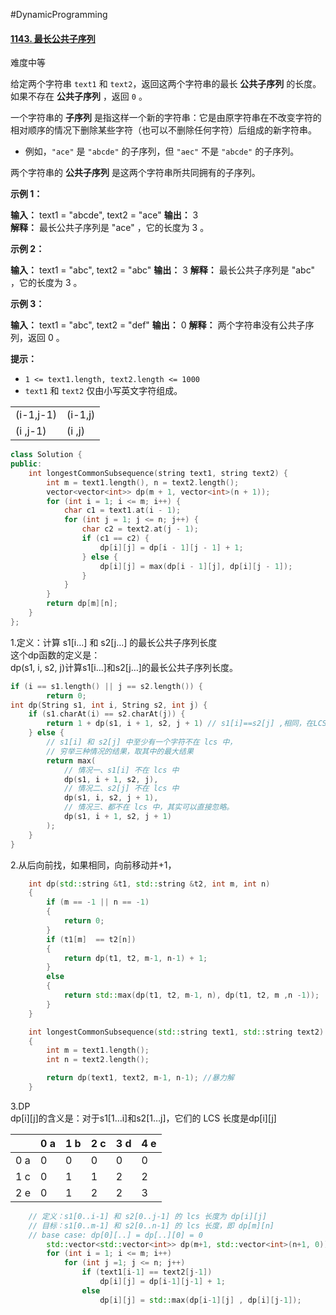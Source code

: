 #DynamicProgramming 

#### [1143. 最长公共子序列](https://leetcode.cn/problems/longest-common-subsequence/)

难度中等

给定两个字符串 `text1` 和 `text2`，返回这两个字符串的最长 **公共子序列** 的长度。如果不存在 **公共子序列** ，返回 `0` 。

一个字符串的 **子序列** 是指这样一个新的字符串：它是由原字符串在不改变字符的相对顺序的情况下删除某些字符（也可以不删除任何字符）后组成的新字符串。

-   例如，`"ace"` 是 `"abcde"` 的子序列，但 `"aec"` 不是 `"abcde"` 的子序列。

两个字符串的 **公共子序列** 是这两个字符串所共同拥有的子序列。

**示例 1：**

**输入：** text1 = "abcde", text2 = "ace" 
**输出：** 3  
**解释：** 最长公共子序列是 "ace" ，它的长度为 3 。

**示例 2：**

**输入：** text1 = "abc", text2 = "abc"
**输出：** 3
**解释：** 最长公共子序列是 "abc" ，它的长度为 3 。

**示例 3：**

**输入：** text1 = "abc", text2 = "def"
**输出：** 0
**解释：** 两个字符串没有公共子序列，返回 0 。

**提示：**

-   `1 <= text1.length, text2.length <= 1000`
-   `text1` 和 `text2` 仅由小写英文字符组成。

|     |     |
| --- | --- |
| (i-1,j-1) | (i-1,j) |
| (i ,j-1) | (i ,j) |

```cpp
class Solution {
public:
    int longestCommonSubsequence(string text1, string text2) {
        int m = text1.length(), n = text2.length();
        vector<vector<int>> dp(m + 1, vector<int>(n + 1));
        for (int i = 1; i <= m; i++) {
            char c1 = text1.at(i - 1);
            for (int j = 1; j <= n; j++) {
                char c2 = text2.at(j - 1);
                if (c1 == c2) {
                    dp[i][j] = dp[i - 1][j - 1] + 1;
                } else {
                    dp[i][j] = max(dp[i - 1][j], dp[i][j - 1]);
                }
            }
        }
        return dp[m][n];
    }
};
```

1.定义：计算 s1[i…] 和 s2[j…] 的最长公共子序列长度  
这个dp函数的定义是：  
dp(s1, i, s2, j)计算s1[i…]和s2[j…]的最长公共子序列长度。

```cpp
if (i == s1.length() || j == s2.length()) {
        return 0;
int dp(String s1, int i, String s2, int j) {
    if (s1.charAt(i) == s2.charAt(j)) {
        return 1 + dp(s1, i + 1, s2, j + 1) // s1[i]==s2[j] ,相同，在LCS中
    } else {
        // s1[i] 和 s2[j] 中至少有一个字符不在 lcs 中，
        // 穷举三种情况的结果，取其中的最大结果
        return max(
            // 情况一、s1[i] 不在 lcs 中
            dp(s1, i + 1, s2, j),
            // 情况二、s2[j] 不在 lcs 中
            dp(s1, i, s2, j + 1),
            // 情况三、都不在 lcs 中，其实可以直接忽略。
            dp(s1, i + 1, s2, j + 1)
        );
    }
}
```

2.从后向前找，如果相同，向前移动并+1，

```cpp
    int dp(std::string &t1, std::string &t2, int m, int n)
    {
        if (m == -1 || n == -1)
        {
            return 0;
        }
        if (t1[m]  == t2[n])
        {
            return dp(t1, t2, m-1, n-1) + 1;
        }
        else
        {
            return std::max(dp(t1, t2, m-1, n), dp(t1, t2, m ,n -1));
        }
    }

    int longestCommonSubsequence(std::string text1, std::string text2)
    {
        int m = text1.length();
        int n = text2.length();

        return dp(text1, text2, m-1, n-1); //暴力解
    }
```

3.DP  
dp[i][j]的含义是：对于s1[1…i]和s2[1…j]，它们的 LCS 长度是dp[i][j]

|     | 0 a | 1 b | 2 c | 3 d | 4 e |
| --- | --- | --- | --- | --- | --- |
| 0 a | 0   | 0   | 0   | 0   | 0   |
| 1 c | 0   | 1   | 1   | 2   | 2   |
| 2 e | 0   | 1   | 2   | 2   | 3   |


```cpp
    // 定义：s1[0..i-1] 和 s2[0..j-1] 的 lcs 长度为 dp[i][j]
    // 目标：s1[0..m-1] 和 s2[0..n-1] 的 lcs 长度，即 dp[m][n]
    // base case: dp[0][..] = dp[..][0] = 0
        std::vector<std::vector<int>> dp(m+1, std::vector<int>(n+1, 0));
        for (int i = 1; i <= m; i++)
            for (int j =1; j <= n; j++)
                if (text1[i-1] == text2[j-1])
                    dp[i][j] = dp[i-1][j-1] + 1;
                else
                    dp[i][j] = std::max(dp[i-1][j] , dp[i][j-1]);
```

